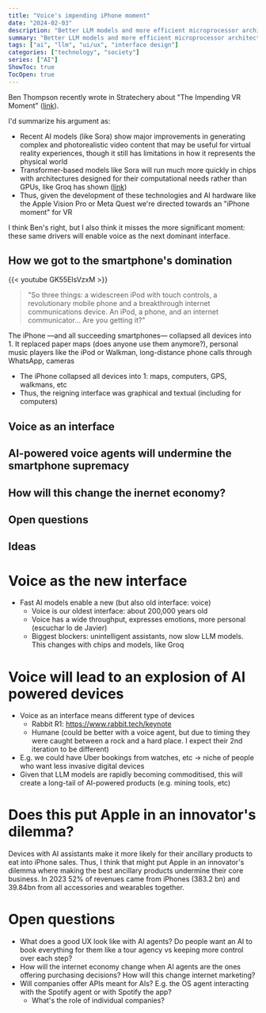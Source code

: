 ```yaml
---
title: "Voice's impending iPhone moment"
date: "2024-02-03"
description: "Better LLM models and more efficient microprocessor architectures will lead to a new dominant interface: voice."
summary: "Better LLM models and more efficient microprocessor architectures will lead to a new dominant interface: voice."
tags: ["ai", "llm", "ui/ux", "interface design"]
categories: ["technology", "society"]
series: ["AI"]
ShowToc: true
TocOpen: true
---
```


Ben Thompson recently wrote in Stratechery about "The Impending VR Moment" ([link](https://stratechery.com/2024/sora-groq-and-virtual-reality/)).

I'd summarize his argument as:

- Recent AI models (like Sora) show major improvements in generating complex and photorealistic video content that may be useful for virtual reality experiences, though it still has limitations in how it represents the physical world
- Transformer-based models like Sora will run much more quickly in chips with  architectures designed for their computational needs rather than GPUs, like Groq has shown ([link](https://groq.com/))
- Thus, given the development of these technologies and AI hardware like the Apple Vision Pro or Meta Quest we're directed towards an "iPhone moment" for VR

I think Ben's right, but I also think it misses the more significant moment: these same drivers will enable voice as the next dominant interface.

## How we got to the smartphone's domination

{{< youtube GK55ElsVzxM >}}

> "So three things: a widescreen iPod with touch controls, a revolutionary mobile phone and a breakthrough internet communications device. An iPod, a phone, and an internet communicator... Are you getting it?"

The iPhone —and all succeeding smartphones— collapsed all devices into 1. It replaced paper maps (does anyone use them anymore?), personal music players like the iPod or Walkman, long-distance phone calls through WhatsApp, cameras

- The iPhone collapsed all devices into 1: maps, computers, GPS, walkmans, etc
- Thus, the reigning interface was graphical and textual (including for computers)

## Voice as an interface

## AI-powered voice agents will undermine the smartphone supremacy

## How will this change the inernet economy?

## Open questions

## Ideas


# Voice as the new interface
- Fast AI models enable a new (but also old interface: voice)
  - Voice is our oldest interface: about 200,000 years old
  - Voice has a wide throughput, expresses emotions, more personal (escuchar lo de Javier)
  - Biggest blockers: unintelligent assistants, now slow LLM models. This changes with chips and models, like Groq

# Voice will lead to an explosion of AI powered devices
- Voice as an interface means different type of devices
  - Rabbit R1: https://www.rabbit.tech/keynote
  - Humane (could be better with a voice agent, but due to timing they were caught between a rock and a hard place. I expect their 2nd iteration to be different)
- E.g. we could have Uber bookings from watches, etc -> niche of people who want less invasive digital devices
- Given that LLM models are rapidly becoming commoditised, this will create a long-tail of AI-powered products (e.g. mining tools, etc)

# Does this put Apple in an innovator's dilemma?
Devices with AI assistants make it more likely for their ancillary products to eat into iPhone sales. Thus, I think that might put Apple in an innovator's dilemma where making the best ancillary products undermine their core business. In 2023 52% of revenues came from iPhones (383.2 bn) and 39.84bn from all accessories and wearables together.

# Open questions
- What does a good UX look like with AI agents? Do people want an AI to book everything for them like a tour agency vs keeping more control over each step?
- How will the internet economy change when AI agents are the ones offering purchasing decisions? How will this change internet marketing?
- Will companies offer APIs meant for AIs? E.g. the OS agent interacting with the Spotify agent or with Spotify the app?
  - What's the role of individual companies?
